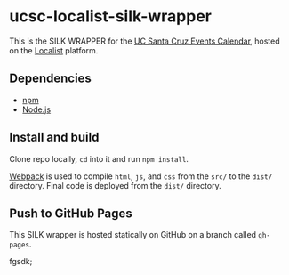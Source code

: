 # ucsc-localist-silk-wrapper

This is the SILK WRAPPER for the [UC Santa Cruz Events Calendar](https://calendar.ucsc.edu/), hosted on the [Localist](https://www.localist.com/) platform.

## Dependencies

- [npm](https://www.npmjs.com/)
- [Node.js](https://nodejs.org/en/)

## Install and build

Clone repo locally, `cd` into it and run `npm install`.

[Webpack](https://webpack.js.org/) is used to compile `html`, `js`, and `css` from the `src/` to the `dist/` directory. Final code is deployed from the `dist/` directory.

## Push to GitHub Pages

This SILK wrapper is hosted statically on GitHub on a branch called `gh-pages`.

fgsdk;
